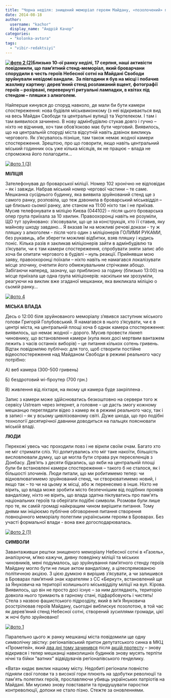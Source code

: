 ```yaml
---
title: "Чорна неділя: знищений меморіал героям Майдану, «позолочений» пам’ятник «Беркуту» та відновлення мажорського притону"
date: 2014-08-18
author: 
  username: "kachor"
  display_name: "Андрій Качор"
categories: 
  - "kolonka-avtora"
tags: 
  - "vibir-redaktsiyi"
---
```


**[![фото 2 (2)](https://mpz.brovary.org/wp-content/uploads/2014/08/foto-2-2.jpg)](https://mpz.brovary.org/wp-content/uploads/2014/08/foto-2-2.jpg)Близько 10-ої ранку неділі, 17 серпня, наші активісти повідомили, що пам’ятний стенд-меморіал, який броварчани спорудили в честь героїв Небесної сотні на Майдані Свободи зруйнували невідомі вандали.  За півгодини я був на місці і побачив жахливу картину: дерев’яний стенд розламаний вщент, фотографії героїв – розірвані, перевернуті ритуальні лампадки, в квітах під стендом – пляшки з алкоголем.**

Найперше кинувся до споруд навколо, де мали би бути камери спостереження: нова будівля міськвиконкому (з неї відкривається вид на весь Майдан Свободи та центральні вулиці) та Укртелеком. І там і там виявилося зачинено. В нову адмінбудівлю стукав довго і гучно – ніхто не відчинив, хоч там обов’язково має бути черговий. Виявилось, що на центральній споруді міста відсутній навіть дзвінок викликуь чергового. Як з’ясувалось пізніше, там також немає жодної камери спостереження. Зрештою, про що говорити, якщо навіть центральний міський годинник ось уже кілька місяців, як не працює – влада не спроможна його полагодити…

[![фото 1 (3)](https://mpz.brovary.org/wp-content/uploads/2014/08/foto-1-3.jpg)](https://mpz.brovary.org/wp-content/uploads/2014/08/foto-1-3.jpg)

**МІЛІЦІЯ**

Зателефонував до броварської міліції. Номер 102 хронічно не відповідає – як і завжди. Набрав міський номер чергової частини – те саме. Мешканка сусіднього будинку, яка виявила зруйнований стенд ще з самого ранку, розповіла, що теж дзвонила в броварський міськвідділ – ще близько сьомої ранку, але станом на 11:00 ніхто так і не приїхав. Мусив телефонувати в міліцію Києва (044102) – після цього броварська опер група приїхала за 10 хвилин. Правоохоронці навіть не розуміли, ЩО тут зруйновано: з’ясовували, що це за конструкція, хто її ставив, яку майнову шкоду завдано… Я вказав їм на можливі речові докази - ту ж пляшку з алкоголем - після чого один з міліціонерів ГОЛИМИ РУКАМИ, без рукавиць, аби зберегти можливі відбитки, взяв пляшку і кудись поніс. Кілька разів я закликав міліціонерів зайти в адмінбудівлю та з’ясувати, чи є там камери спостереження, спробувати зняти запис або хоча би опитати чергового в будівлі – нуль реакції. Прийнявши мою заяву, правоохоронці поїхали – ніхто навіть не намагався локалізувати місце злочину, очепити його обмежувальним стрічками абощо. Забігаючи наперед, зазначу, що приблизно за годину (близько 13:00) на місце приїхала ще одна група міліціонерів: наскільки ми зрозуміли, реагуючи на виклик вже згаданої мешканки, яка викликала міліцію о сьомій ранку…

[![фото 4](https://mpz.brovary.org/wp-content/uploads/2014/08/foto-4.jpg)](https://mpz.brovary.org/wp-content/uploads/2014/08/foto-4.jpg)

**МІСЬКА ВЛАДА**

Десь о 12:00 біля зруйнованого меморіалу з’явився заступник міського голови Григорій Голубовський. Я намагався в нього з’ясувати, чи є в центрі міста, на центральній площі хоча б однак камера спостереження: виявилось, що немає жодної – дорого. Мусив провести лікнеп чиновнику, що встановлення камери (купа яких досі мертвим вантажем лежить з часів останніх виборів) – це питання кількох сотень гривень. Відтак повідомляю публічно: для того, щоб створити постійне відеоспостереження над Майданом Свободи в режимі реального часу потрібно:

А) веб камера (300-500 гривень)

Б) бездротовий wi-fiроутер (700 грн.)

В) живлення від ліхтаря, на якому ця камера буде закріплена .

Запис з камери може здійснюватись безкоштовно на сервери того ж сервісу Ustream через інтернет, а головне – це дасть змогу кожному мешканцю переглядати відео з камер як в режимі реального часу, так і в записі – як у всьому цивілізованому світі. Дуже шкода, що про подібні технології десятирічної давнини доводиться на пальцях пояснювати міській владі.

**ЛЮДИ**

Перехожі увесь час проходили повз і не вірили своїм очам. Багато хто не міг стримати сліз. Усі допитувались хто міг таке накоїти, більшість висловлювали думку, що це могла бути справа рук переселенців з Донбасу. Дев’ять з десяти бідкались, що якби на центральній площі були би встановлені камери спостереження – такого б не сталося, як і більшості злочинів. Люди питали, що ми робитимемо тепер: чи відновлюватимемо зруйнований стенд, чи створюватимемо новий, і якщо так – то чи на цьому ж місці, або ж перенесемо в інше. Ніхто не вірить, що влада може зробити місто безпечнішим від подібних проявів вандалізму, ніхто не вірить, що влада здатна піклуватись про пам'ять національних героїв та оберігати подібні символи. Розмови були лише про те, як самій громаді найкращим чином вирішити питання. Тому днями ми ініціюємо публічне обговорення питання створення повноцінного меморіалу полеглим українським героям в Броварах. Без участі формальної влади - вона вже догосподарювалась.

[![фото 2 (1)](https://mpz.brovary.org/wp-content/uploads/2014/08/foto-2-1.jpg)](https://mpz.brovary.org/wp-content/uploads/2014/08/foto-2-1.jpg)

**СИМВОЛИ**

Завантаживши рештки знищеного меморіалу Небесної сотні в «Газель», аналізуючи, м’яко кажучи, дивну поведінку міліції та міських чиновників, мені подумалось, що зруйнування пам’ятного стенду героїв Майдану могло бути не лише актом вандалізму, а цілеспрямованою політичною акцією. З цією думкою я вирішив з’ясувати, а чи залишився в Броварах пам’ятний знак карателям з СС «Беркут», встановлений ще за Януковича на території колишнього міськвідділу міліції на вул. Кірова. Виявилось, що він не просто досі існує – за ним доглядають, територію довкола нього тримають в гарному стані, підфарбовують і чистять! Стела з назвою фашистського підрозділу, який в ім’я Януковича розстрілював героїв Майдану, сьогодні виблискує позолотою, в той час як дерев’яний стенд Небесної сотні, створений зусиллями громади, цієї ж ночі було зруйновано!

[![фото 1](https://mpz.brovary.org/wp-content/uploads/2014/08/foto-1.jpg)](https://mpz.brovary.org/wp-content/uploads/2014/08/foto-1.jpg)

Паралельно цього ж ранку мешканці міста повідомили ще одну символічну звістку: регіоналівський притон депутатського синка в МКЦ «Прометей», який [два дні тому зачинився](https://mpz.brovary.org/rozkish-spokiynogo-snu-na-bulvari-nezalezhnosti-abo-gudbay-bagmut/) після [акцій протесту](https://mpz.brovary.org/brovarchani-dali-vladi-10-dniv-na-viselennya-kafe-bagmutiv-z-prometeyu/) – знову відкрився і тепер мешканці навколишніх будинків знову мусять терпіти нічні та бійки "ватних" відвідувачів регіоналівського генделику.

«Вата» кидає виклик нашому місту. Недобиті регіонали повністю підняли свої голови та з високої гори плюють на здобутки революції та пам'ять полеглих героїв, прославляючи убивць українських патріотів на Майдані. Ми мусимо знову повставати та придушувати паростки контреволюції, допоки не стало пізно. Стежте за оновленнями.
